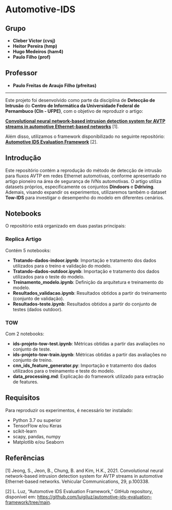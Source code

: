 # Automotive-IDS

## Grupo

- **Cleber Victor (cvsj)**
- **Heitor Pereira (hmp)**
- **Hugo Medeiros (ham4)**
- **Paulo Filho (prof)**

## Professor

- **Paulo Freitas de Araujo Filho (pfreitas)**

---

Este projeto foi desenvolvido como parte da disciplina de **Detecção de Intrusão** do **Centro de Informática da Universidade Federal de Pernambuco (CIn - UFPE)**, com o objetivo de reproduzir o artigo:  

[**Convolutional neural network-based intrusion detection system for AVTP streams in automotive Ethernet-based networks**](https://www.sciencedirect.com/science/article/abs/pii/S2214209621000073) [1].  

Além disso, utilizamos o framework disponibilizado no seguinte repositório:  [**Automotive IDS Evaluation Framework**](https://github.com/luigiluz/automotive-ids-evaluation-framework/tree/main) [2].  


## Introdução

Este repositório contém a reprodução do método de detecção de intrusão para fluxos AVTP em redes Ethernet automotivas, conforme apresentado no artigo pioneiro na área de segurança de IVNs automotivas. O artigo utiliza datasets próprios, especificamente os conjuntos **Dindoors** e **Ddriving**. Ademais, visando expandir os experimentos, utilizaremos também o dataset **Tow-IDS** para investigar o desempenho do modelo em diferentes cenários.

## Notebooks

O repositório está organizado em duas pastas principais:

### **Replica Artigo**

Contém 5 notebooks:

- **Tratando-dados-indoor.ipynb**: Importação e tratamento dos dados utilizados para o treino e validação do modelo.
- **Tratando-dados-outdoor.ipynb**: Importação e tratamento dos dados utilizados para o teste do modelo.
- **Treinamento_modelo.ipynb**: Definição da arquitetura e treinamento do modelo.
- **Resultados_validacao.ipynb**: Resultados obtidos a partir do treinamento (conjunto de validação).
- **Resultados-teste.ipynb**: Resultados obtidos a partir do conjunto de testes (dados outdoor).

### **TOW**

Com 2 notebooks:

- **ids-projeto-tow-test.ipynb**: Métricas obtidas a partir das avaliações no conjunto de teste.
- **ids-projeto-tow-train.ipynb**: Métricas obtidas a partir das avaliações no conjunto de treino.
- **cnn_ids_feature_generator.py**: Importação e tratamento dos dados utilizados para o treinamento e teste do modelo.
- **data_processing.md**: Explicação do framework utilizado para extração de features. 

## Requisitos

Para reproduzir os experimentos, é necessário ter instalado:

- Python 3.7 ou superior
- TensorFlow e/ou Keras
- scikit-learn
- scapy, pandas, numpy
- Matplotlib e/ou Seaborn

## Referências  

[1] Jeong, S., Jeon, B., Chung, B. and Kim, H.K., 2021. Convolutional neural network-based intrusion detection system for AVTP streams in automotive Ethernet-based networks. Vehicular Communications, 29, p.100338.

[2] L. Luz, “Automotive IDS Evaluation Framework,” GitHub repository, disponível em: https://github.com/luigiluz/automotive-ids-evaluation-framework/tree/main.  

